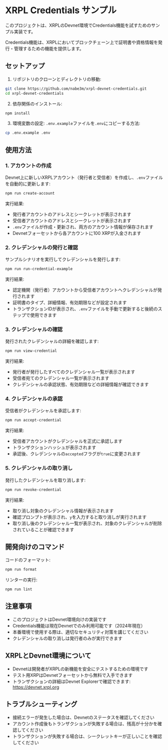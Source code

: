 # XRPL Credentials サンプル

このプロジェクトは、XRPLのDevnet環境でCredentials機能を試すためのサンプル実装です。

Credentials機能は、XRPLにおいてブロックチェーン上で証明書や資格情報を発行・管理するための機能を提供します。

## セットアップ

1. リポジトリのクローンとディレクトリの移動:
```bash
git clone https://github.com/nabe3m/xrpl-devnet-credentials.git
cd xrpl-devnet-credentials
```

2. 依存関係のインストール:
```bash
npm install
```

3. 環境変数の設定:
`.env.example`ファイルを`.env`にコピーする方法:

```bash
cp .env.example .env
```

## 使用方法

### 1. アカウントの作成
Devnet上に新しいXRPLアカウント（発行者と受信者）を作成し、`.env`ファイルを自動的に更新します:
```bash
npm run create-account
```

実行結果:
- 発行者アカウントのアドレスとシークレットが表示されます
- 受信者アカウントのアドレスとシークレットが表示されます
- `.env`ファイルが作成・更新され、両方のアカウント情報が保存されます
- Devnetフォーセットから各アカウントに100 XRPが入金されます

### 2. クレデンシャルの発行と確認
サンプルシナリオを実行してクレデンシャルを発行します:
```bash
npm run run-credential-example
```

実行結果:
- 認定機関（発行者）アカウントから受信者アカウントへクレデンシャルが発行されます
- 証明書のタイプ、詳細情報、有効期限などが設定されます
- トランザクションIDが表示され、`.env`ファイルを手動で更新すると後続のステップで使用できます

### 3. クレデンシャルの確認
発行されたクレデンシャルの詳細を確認します:
```bash
npm run view-credential
```

実行結果:
- 発行者が発行したすべてのクレデンシャル一覧が表示されます
- 受信者宛てのクレデンシャル一覧が表示されます
- クレデンシャルの承認状態、有効期限などの詳細情報が確認できます

### 4. クレデンシャルの承認
受信者がクレデンシャルを承認します:
```bash
npm run accept-credential
```

実行結果:
- 受信者アカウントがクレデンシャルを正式に承認します
- トランザクションハッシュが表示されます
- 承認後、クレデンシャルの`accepted`フラグが`true`に変更されます

### 5. クレデンシャルの取り消し
発行したクレデンシャルを取り消します:
```bash
npm run revoke-credential
```

実行結果:
- 取り消し対象のクレデンシャル情報が表示されます
- 確認プロンプトが表示され、`y`を入力すると取り消しが実行されます
- 取り消し後のクレデンシャル一覧が表示され、対象のクレデンシャルが削除されていることが確認できます

## 開発向けのコマンド

コードのフォーマット:
```bash
npm run format
```

リンターの実行:
```bash
npm run lint
```

## 注意事項

- このプロジェクトはDevnet環境向けの実装です
- Credentials機能は現在Devnetでのみ利用可能です（2024年現在）
- 本番環境で使用する際は、適切なセキュリティ対策を講じてください
- クレデンシャルの取り消しは発行者のみが実行できます

## XRPLとDevnet環境について

- Devnetは開発者がXRPLの新機能を安全にテストするための環境です
- テスト用XRPはDevnetフォーセットから無料で入手できます
- トランザクションの詳細はDevnet Explorerで確認できます: https://devnet.xrpl.org

## トラブルシューティング

- 接続エラーが発生した場合は、Devnetのステータスを確認してください
- アカウント作成後もトランザクションが失敗する場合は、残高が十分かを確認してください
- トランザクションが失敗する場合は、シークレットキーが正しいことを確認してください 
